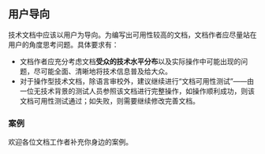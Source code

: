 ## 用户导向

技术文档中应该以用户为导向。为编写出可用性较高的文档，文档作者应尽量站在用户的角度思考问题。具体要求有：

- 文档作者应充分考虑文档**受众的技术水平分布**以及实际操作中可能出现的问题，尽可能全面、清晰地将技术信息普及给大众。
- 对于操作型技术文档，除语言审校外，建议继续进行“文档可用性测试”——由一位无技术背景的测试人员参照该文档进行完整操作，如操作顺利成功，则该文档可用性测试通过；如失败，则需要继续修改完善文档。

### 案例

欢迎各位文档工作者补充你身边的案例。
